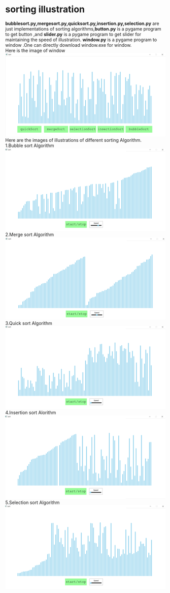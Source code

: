 # sorting illustration
**bubblesort.py,mergesort.py,quicksort.py,insertion.py,selection.py**  are just implementations of sorting algorithms,**button.py** is a pygame program to get button ,and **slider.py** is a pygame program to get slider for maintaining the speed of illustration.
**window.py** is a pygame program to window .One can directly download window.exe for window.<br>
Here is the image of window<img src="images\window.png">
Here are the images of illustrations of different sorting Algorithm.<br/>
1.Bubble sort Algorithm <img src="images\bubblesort.png">
2.Merge sort Algorithm <img src="images\mergesort.png">
3.Quick sort Algorithm<img src="images\Quicksort.png">
4.Insertion sort Alorithm<img src="images\insertionsort.png">
5.Selection sort Algorithm<img src="images\selectionsort.png">
